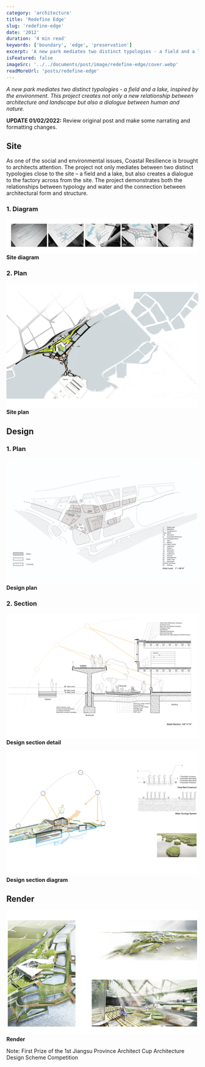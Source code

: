 ```yaml
---
category: 'architecture'
title: 'Redefine Edge'
slug: 'redefine-edge'
date: '2012'
duration: '4 min read'
keywords: ['boundary', 'edge', 'preservation']
excerpt: 'A new park mediates two distinct typologies - a field and a lake, inspired by the environment. This project creates not only a new relationship between architecture and landscape but also a dialogue between human and nature.'
isFeatured: false
imageSrc: '../../documents/post/image/redefine-edge/cover.webp'
readMoreUrl: 'posts/redefine-edge'
---
```


_A new park mediates two distinct typologies - a field and a lake, inspired by the environment. This project creates not only a new relationship between architecture and landscape but also a dialogue between human and nature._

**UPDATE 01/02/2022:** Review original post and make some narrating and formatting changes.

## Site

As one of the social and environmental issues, Coastal Resilience is brought to architects attention. The project not only mediates between two distinct typologies close to the site – a field and a lake, but also creates a dialogue to the factory across from the site. The project demonstrates both the relationships between typology and water and the connection between architectural form and structure.

### 1. Diagram

![site-diagram](../../documents/post/image/redefine-edge/site-diagram.webp)
**Site diagram**

### 2. Plan

![site-plan](../../documents/post/image/redefine-edge/site-plan.webp)
**Site plan**

## Design

### 1. Plan

![design-plan](../../documents/post/image/redefine-edge/design-plan.webp)
**Design plan**

### 2. Section

![design-section-detail](../../documents/post/image/redefine-edge/design-section-detail.webp)
**Design section detail**

![design-section-diagram](../../documents/post/image/redefine-edge/design-section-diagram.webp)
**Design section diagram**

## Render

![render](../../documents/post/image/redefine-edge/render.webp)
**Render**

Note: First Prize of the 1st Jiangsu Province Architect Cup Architecture Design Scheme Competition

